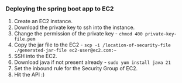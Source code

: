 ### Deploying the spring boot app to EC2

1. Create an EC2 instance.
2. Download the private key to ssh into the instance.
3. Change the permission of the private key - `chmod 400 private-key-file.pem`
4. Copy the jar file to the EC2 - `scp -i /location-of-security-file ./generated-jar-file ec2-user@ec2.com:~`
5. SSH into the EC2.
6. Download java if not present already - `sudo yum install java 21`
7. Set the inbound rule for the Security Group of EC2.
8. Hit the API :)